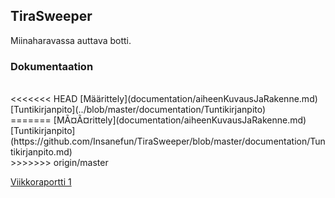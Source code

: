 ## TiraSweeper
Miinaharavassa auttava botti.<br />

### Dokumentaation
<br />
<<<<<<< HEAD
[Määrittely](documentation/aiheenKuvausJaRakenne.md) <br />
[Tuntikirjanpito](../blob/master/documentation/Tuntikirjanpito) <br />
=======
[MÃ¤Ã¤rittely](documentation/aiheenKuvausJaRakenne.md) <br />
[Tuntikirjanpito](https://github.com/Insanefun/TiraSweeper/blob/master/documentation/Tuntikirjanpito.md) <br />
>>>>>>> origin/master
<br />

[Viikkoraportti 1](https://github.com/Insanefun/TiraSweeper/blob/master/documentation/viikkoraportti.md)
